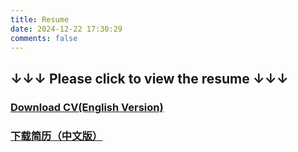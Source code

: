 ```yaml
---
title: Resume
date: 2024-12-22 17:30:29
comments: false
---
```


## ↓↓↓ Please click to view the resume ↓↓↓

### <i class="fa-solid fa-download"></i> <a href="CV__Wenyun_Wang_EN.pdf" target="_blank">Download CV(English Version)</a>

### <i class="fa-solid fa-download"></i> <a href="CV__Wenyun_Wang_CN.pdf" target="_blank">下载简历（中文版）</a>
